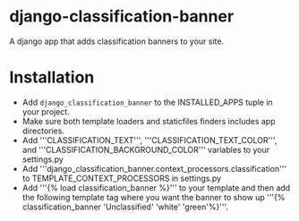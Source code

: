 django-classification-banner
============================

A django app that adds classification banners to your site.

Installation
============

* Add ```django_classification_banner``` to the INSTALLED_APPS tuple in your project.
* Make sure both template loaders and staticfiles finders includes app directories.
* Add '''CLASSIFICATION_TEXT''', '''CLASSIFICATION_TEXT_COLOR''',  and '''CLASSIFICATION_BACKGROUND_COLOR''' variables to your settings.py
* Add '''django_classification_banner.context_processors.classification''' to TEMPLATE_CONTEXT_PROCESSORS in settings.py
* Add '''{% load classification_banner %}''' to your template and then add the following template tag where you want the banner to show up '''{% classification_banner 'Unclassified' 'white' 'green'%}'''.


